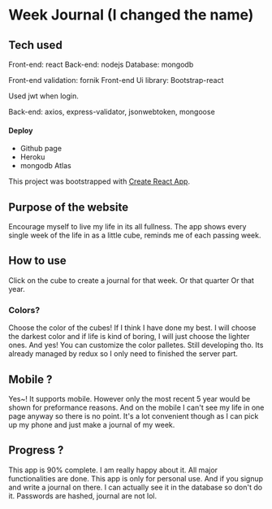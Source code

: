 # Week Journal (I changed the name)

## Tech used

Front-end: react
Back-end: nodejs
Database: mongodb

Front-end validation: fornik
Front-end Ui library: Bootstrap-react

Used jwt when login.

Back-end: axios, express-validator, jsonwebtoken, mongoose

#### Deploy
- Github page
- Heroku
- mongodb Atlas

This project was bootstrapped with [Create React App](https://github.com/facebook/create-react-app).

## Purpose of the website

Encourage myself to live my life in its all fullness. The app shows every single week of the life in as a little cube, reminds me of each passing week.

## How to use

Click on the cube to create a journal for that week. Or that quarter Or that year. 

### Colors?

Choose the color of the cubes! If I think I have done my best. I will choose the darkest color and if life is kind of boring, I will just choose the lighter ones. And yes! You can customize the color palletes. Still developing tho. Its already managed by redux so I only need to finished the server part.

## Mobile ?

Yes~! It supports mobile. However only the most recent 5 year would be shown for preformance reasons. And on the mobile I can't see my life in one page anyway so there is no point. It's a lot convenient though as I can pick up my phone and just make a journal of my week.

## Progress ?

This app is 90% complete. I am really happy about it. All major functionalities are done. This app is only for personal use. And if you signup and write a journal on there. I can actually see it in the database so don't do it. Passwords are hashed, journal are not lol.
